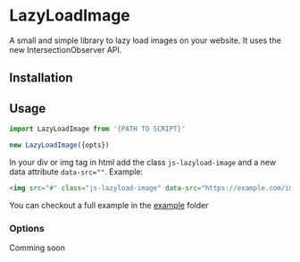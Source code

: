 # LazyLoadImage

A small and simple library to lazy load images on your website. It uses the new IntersectionObserver API.

## Installation
## Usage
```javascript
import LazyLoadImage from '{PATH TO SCRIPT}'

new LazyLoadImage({opts})
```
In your div or img tag in html add the class ``js-lazyload-image`` and a new data attribute ``data-src=""``. Example:
```html
<img src="#" class="js-lazyload-image" data-src="https://example.com/image.jpg" alt="A image">
```
You can checkout a full example in the [example](https://github.com/mrdaano/LazyLoadImages/tree/master/example) folder
### Options
Comming soon